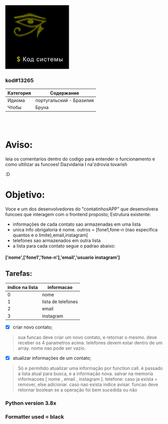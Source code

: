 <img src="./kodsystemi.png" height="200" width="200" />

### kod#13265
|Категория|Содержание|
|---------|----------|
|Идиома|португальский - Бразилия|
|Чтобы|Бруна|

<br>
<br>

# Aviso:

leia os comentarios dentro do codigo para entender o funcionamento e como ultilizar as funcoes! 
Dazvidania I na'zdrovia tovarish

:D

# Objetivo:

Voce e um dos desenvolvedores do "contatinhosAPP" que desenvolvera funcoes que interagem com o frontend proposto;
Estrutura existente:

- informações de cada contato sao armazenadas em uma lista
- unica info obrigatoria é nome. outros = [fone1,fone-n (nao especifica quantos e o limite),email,instagram]
- telefones sao armazenados em outra lista
- a lista para cada contato segue o padrao abaixo:
#### ['nome',['fone1','fone-n'],'email','usuario instagram']

## Tarefas:

| indice na lista | informacao |
| --------------- | ---------- |
| 0 | nome |
| 1 | lista de telefones |
| 2 | email |
| 3 | instagram |

- [x] criar novo contato; 
> sua funcao deve criar um novo contato, e retornar o mesmo. deve receber os 4 parametros acima. telefones devem estar dentro de um array. nome nao pode ser vazio.

- [x] atualizar informações de um contato; 
> Só e permitido atualizar uma informação por function call. è passado a lista atual para busca, e a informação nova. salvar na memoria informacoes [ nome , email , instagram ]. telefone: caso ja exista = remover, else adicionar. caso nao exista indice avisar. funcao deve retornar boolean se a operação foi bem sucedida ou não

### Python version 3.8x
### Formatter used = black